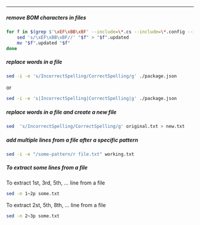 
____

##### remove BOM characters in files

```sh
for f in $(grep $'\xEF\xBB\xBF' --include=\*.cs --include=\*.config --include=\*.js -rl .); do
	sed 's/\xEF\xBB\xBF//' "$f" > "$f".updated
	mv "$f".updated "$f"
done
```

##### replace words in a file

```sh
sed -i -e 's/IncorrectSpelling/CorrectSpelling/g' ./package.json
```

or

```sh
sed -i -e 's|IncorrectSpelling|CorrectSpelling|g' ./package.json
```

##### replace words in a file and create a new file

```sh
sed  's/IncorrectSpelling/CorrectSpelling/g' original.txt > new.txt
```

##### add multiple lines from a file after a specific pattern

```sh
sed -i -e "/some-pattern/r file.txt" working.txt
```

##### To extract some lines from a file

To extract 1st, 3rd, 5th, ... line from a file

```sh
sed -n 1~2p some.txt
```

To extract 2st, 5th, 8th, ... line from a file

```sh
sed -n 2~3p some.txt
```
